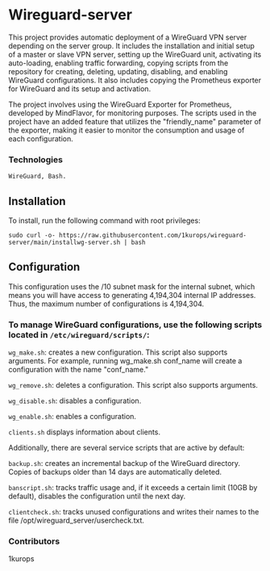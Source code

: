 # Wireguard-server

This project provides automatic deployment of a WireGuard VPN server depending on the server group. It includes the installation and initial setup of a master or slave VPN server, setting up the WireGuard unit, activating its auto-loading, enabling traffic forwarding, copying scripts from the repository for creating, deleting, updating, disabling, and enabling WireGuard configurations. It also includes copying the Prometheus exporter for WireGuard and its setup and activation.

The project involves using the WireGuard Exporter for Prometheus, developed by MindFlavor, for monitoring purposes. The scripts used in the project have an added feature that utilizes the "friendly_name" parameter of the exporter, making it easier to monitor the consumption and usage of each configuration. 

### Technologies

`WireGuard, Bash.`


## Installation

To install, run the following command with root privileges:
```
sudo curl -o- https://raw.githubusercontent.com/1kurops/wireguard-server/main/installwg-server.sh | bash
```

## Configuration

This configuration uses the /10 subnet mask for the internal subnet, which means you will have access to generating 4,194,304 internal IP addresses. Thus, the maximum number of configurations is 4,194,304.

### To manage WireGuard configurations, use the following scripts located in `/etc/wireguard/scripts/`:

  `wg_make.sh`: creates a new configuration. This script also supports arguments. For example, running wg_make.sh conf_name will create a configuration with the name "conf_name."

  `wg_remove.sh`: deletes a configuration. This script also supports arguments.

  `wg_disable.sh`: disables a configuration.

  `wg_enable.sh`: enables a configuration.

  `clients.sh` displays information about clients.

Additionally, there are several service scripts that are active by default:

  `backup.sh`: creates an incremental backup of the WireGuard directory. Copies of backups older than 14 days are automatically deleted.
  
  `banscript.sh`: tracks traffic usage and, if it exceeds a certain limit (10GB by default), disables the configuration until the next day.
  
  `clientcheck.sh`: tracks unused configurations and writes their names to the file /opt/wireguard_server/usercheck.txt.

### Contributors

1kurops
